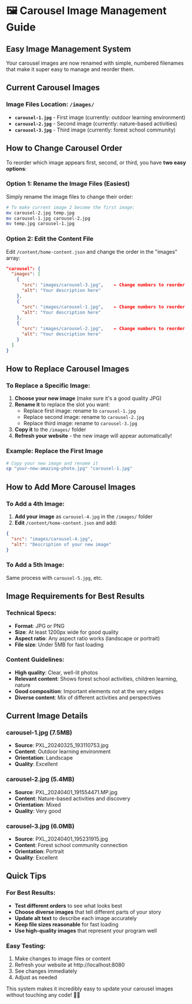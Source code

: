 # 🖼️ Carousel Image Management Guide

## Easy Image Management System

Your carousel images are now renamed with simple, numbered filenames that make it super easy to manage and reorder them.

## Current Carousel Images

### Image Files Location: `/images/`
- **`carousel-1.jpg`** - First image (currently: outdoor learning environment)
- **`carousel-2.jpg`** - Second image (currently: nature-based activities)  
- **`carousel-3.jpg`** - Third image (currently: forest school community)

## How to Change Carousel Order

To reorder which image appears first, second, or third, you have **two easy options**:

### Option 1: Rename the Image Files (Easiest)
Simply rename the image files to change their order:

```bash
# To make current image 2 become the first image:
mv carousel-2.jpg temp.jpg
mv carousel-1.jpg carousel-2.jpg  
mv temp.jpg carousel-1.jpg
```

### Option 2: Edit the Content File
Edit `/content/home-content.json` and change the order in the "images" array:

```json
"carousel": {
  "images": [
    {
      "src": "images/carousel-3.jpg",    ← Change numbers to reorder
      "alt": "Your description here"
    },
    {
      "src": "images/carousel-1.jpg",    ← Change numbers to reorder
      "alt": "Your description here"
    },
    {
      "src": "images/carousel-2.jpg",    ← Change numbers to reorder
      "alt": "Your description here"
    }
  ]
}
```

## How to Replace Carousel Images

### To Replace a Specific Image:
1. **Choose your new image** (make sure it's a good quality JPG)
2. **Rename it** to replace the slot you want:
   - Replace first image: rename to `carousel-1.jpg`
   - Replace second image: rename to `carousel-2.jpg`
   - Replace third image: rename to `carousel-3.jpg`
3. **Copy it** to the `/images/` folder
4. **Refresh your website** - the new image will appear automatically!

### Example: Replace the First Image
```bash
# Copy your new image and rename it
cp "your-new-amazing-photo.jpg" "carousel-1.jpg"
```

## How to Add More Carousel Images

### To Add a 4th Image:
1. **Add your image** as `carousel-4.jpg` in the `/images/` folder
2. **Edit** `/content/home-content.json` and add:
```json
{
  "src": "images/carousel-4.jpg",
  "alt": "Description of your new image"
}
```

### To Add a 5th Image:
Same process with `carousel-5.jpg`, etc.

## Image Requirements for Best Results

### Technical Specs:
- **Format**: JPG or PNG
- **Size**: At least 1200px wide for good quality
- **Aspect ratio**: Any aspect ratio works (landscape or portrait)
- **File size**: Under 5MB for fast loading

### Content Guidelines:
- **High quality**: Clear, well-lit photos
- **Relevant content**: Shows forest school activities, children learning, nature
- **Good composition**: Important elements not at the very edges
- **Diverse content**: Mix of different activities and perspectives

## Current Image Details

### carousel-1.jpg (7.5MB)
- **Source**: PXL_20240325_193110753.jpg
- **Content**: Outdoor learning environment
- **Orientation**: Landscape
- **Quality**: Excellent

### carousel-2.jpg (5.4MB)  
- **Source**: PXL_20240401_191554471.MP.jpg
- **Content**: Nature-based activities and discovery
- **Orientation**: Mixed
- **Quality**: Very good

### carousel-3.jpg (6.0MB)
- **Source**: PXL_20240401_195231915.jpg  
- **Content**: Forest school community connection
- **Orientation**: Portrait
- **Quality**: Excellent

## Quick Tips

### For Best Results:
- **Test different orders** to see what looks best
- **Choose diverse images** that tell different parts of your story
- **Update alt text** to describe each image accurately
- **Keep file sizes reasonable** for fast loading
- **Use high-quality images** that represent your program well

### Easy Testing:
1. Make changes to image files or content
2. Refresh your website at http://localhost:8080
3. See changes immediately
4. Adjust as needed

This system makes it incredibly easy to update your carousel images without touching any code! 🌲✨
